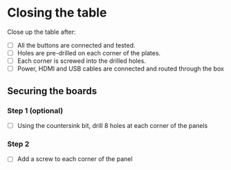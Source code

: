 # Closing the table

Close up the table after:

- [ ] All the buttons are connected and tested.
- [ ] Holes are pre-drilled on each corner of the plates.
- [ ] Each corner is screwed into the drilled holes.
- [ ] Power, HDMI and USB cables are connected and routed through the box

## Securing the boards

### Step 1 (optional)

- [ ] Using the countersink bit, drill 8 holes at each corner of the panels

### Step 2

- [ ] Add a screw to each corner of the panel